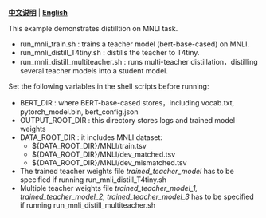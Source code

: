 [**中文说明**](README_ZH.md) | [**English**](README.md)

This example demonstrates distilltion on MNLI task.

* run_mnli_train.sh : trains a teacher model (bert-base-cased) on MNLI.
* run_mnli_distill_T4tiny.sh : distills the teacher to T4tiny.
* run_mnli_distill_multiteacher.sh : runs multi-teacher distillation，distilling several teacher models into a student model.

Set the following variables in the shell scripts before running:

* BERT_DIR : where BERT-base-cased stores，including vocab.txt, pytorch_model.bin, bert_config.json
* OUTPUT_ROOT_DIR : this directory stores logs and trained model weights
* DATA_ROOT_DIR : it includes MNLI dataset:
  * \$\{DATA_ROOT_DIR\}/MNLI/train.tsv
  * \$\{DATA_ROOT_DIR\}/MNLI/dev_matched.tsv
  * \$\{DATA_ROOT_DIR\}/MNLI/dev_mismatched.tsv
* The trained teacher weights file *trained_teacher_model* has to be specified if running run_mnli_distill_T4tiny.sh
* Multiple teacher weights file *trained_teacher_model_1, trained_teacher_model_2, trained_teacher_model_3* has to be specified if running run_mnli_distill_multiteacher.sh
